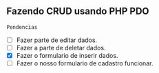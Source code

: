 ## Fazendo CRUD usando PHP PDO

` Pendencias `

- [	] Fazer parte de editar dados.
- [	] Fazer a parte de deletar dados.
- [x] Fazer o formulario de inserir dados.
- [ ] Fazer o nosso formulario de cadastro funcionar.